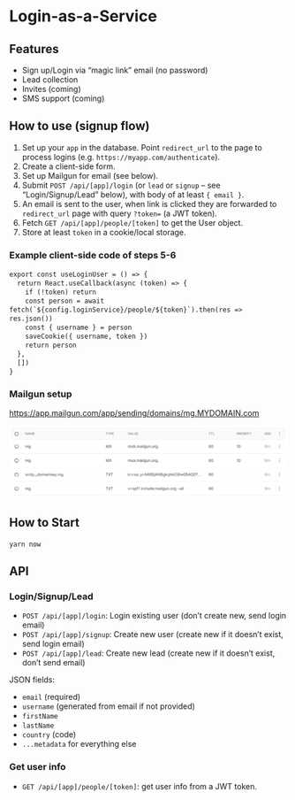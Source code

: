 # Login-as-a-Service

## Features

- Sign up/Login via “magic link” email (no password)
- Lead collection
- Invites (coming)
- SMS support (coming)

## How to use (signup flow)

1. Set up your `app` in the database. Point `redirect_url` to the page to process logins (e.g. `https://myapp.com/authenticate`).
2. Create a client-side form.
3. Set up Mailgun for email (see below).
4. Submit `POST /api/[app]/login` (or `lead` or `signup` – see “Login/Signup/Lead” below), with body of at least `{ email }`.
5. An email is sent to the user, when link is clicked they are forwarded to `redirect_url` page with query `?token=` (a JWT token).
6. Fetch `GET /api/[app]/people/[token]` to get the User object.
7. Store at least `token` in a cookie/local storage.

### Example client-side code of steps 5-6

    export const useLoginUser = () => {
      return React.useCallback(async (token) => {
        if (!token) return
        const person = await fetch(`${config.loginService}/people/${token}`).then(res => res.json())
        const { username } = person
        saveCookie({ username, token })
        return person
      },
      [])
    }

### Mailgun setup

https://app.mailgun.com/app/sending/domains/mg.MYDOMAIN.com

![Mailgun setup](docs/mailgun_setup.png)


## How to Start

    yarn now


## API

### Login/Signup/Lead

- `POST /api/[app]/login`: Login existing user (don’t create new, send login email)
- `POST /api/[app]/signup`: Create new user (create new if it doesn’t exist, send login email)
- `POST /api/[app]/lead`: Create new lead (create new if it doesn’t exist, don’t send email)

JSON fields:

- `email` (required)
- `username` (generated from email if not provided)
- `firstName`
- `lastName`
- `country` (code)
- `...metadata` for everything else

### Get user info

- `GET /api/[app]/people/[token]`: get user info from a JWT token.
